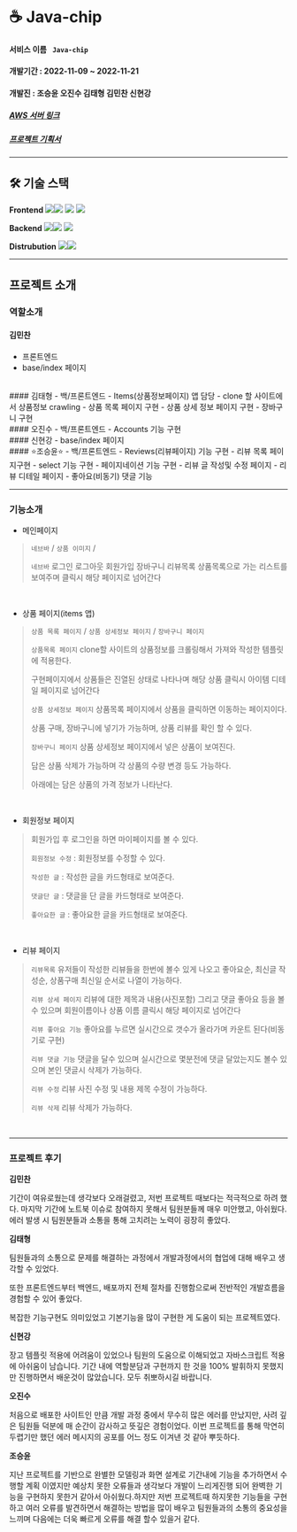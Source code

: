# ☕️  Java-chip

#### 서비스 이름 ` Java-chip`
#### 개발기간 : 2022-11-09 ~ 2022-11-21
#### 개발진 : 조승윤 오진수 김태형 김민찬 신현강
##### [AWS 서버 링크](http://jchipbean-env.eba-wbdf3m8u.ap-northeast-2.elasticbeanstalk.com/)

##### [프로젝트 기획서](https://www.notion.so/hg-edu/19-Java-chip-3b19c81899de4278b0e46ce8e4b216e7)

---

## 🛠️ 기술 스택

**Frontend** <img src="https://img.shields.io/badge/HTML5-E34F26?style=flat-square&logo=HTML5&logoColor=ffffff"/><img src="https://img.shields.io/badge/CSS-1572B6?style=flat-square&logo=CSS3&logoColor=ffffff"/> <img src="https://img.shields.io/badge/JavaScript-F7DF1E?style=flat-square&logo=JavaScript&logoColor=ffffff"/> <img src="https://img.shields.io/badge/Bootstrap-7952B3?style=flat-square&logo=SQLite&logoColor=ffffff"/>

**Backend** <img src="https://img.shields.io/badge/Python-3776AB?style=flat-square&logo=Python&logoColor=ffffff"/><img src="https://img.shields.io/badge/Django-092E20?style=flat-square&logo=Django&logoColor=ffffff"/> <img src="https://img.shields.io/badge/SQLite-003B57?style=flat-square&logo=SQLite&logoColor=ffffff"/>

**Distrubution** <img src="https://img.shields.io/badge/Amazon AWS-FF9900?style=flat-square&logo=SQLite&logoColor=ffffff"/><img src="https://img.shields.io/badge/GitHub Actions-2088FF?style=flat-square&logo=SQLite&logoColor=ffffff"/> 

---

## 프로젝트 소개

### 역할소개

#### 김민찬
- 프론트엔드
- base/index 페이지
<br/>
#### 김태형
- 백/프론트엔드
- Items(상품정보페이지) 앱 담당
  - clone 할 사이트에서 상품정보 crawling
  - 상품 목록 페이지 구현
  - 상품 상세 정보 페이지 구현
  - 장바구니 구현
<br/>
#### 오진수
- 백/프론트엔드
- Accounts 기능 구현
<br/>
#### 신현강
- base/index 페이지
<br/>
#### ⭐조승윤⭐
- 백/프론트엔드
- Reviews(리뷰페이지) 기능 구현
 -  리뷰 목록 페이지구현 
   -  select 기능 구현
   - 페이지네이션 기능 구현
 - 리뷰 글 작성및 수정 페이지
 - 리뷰 디테일 페이지 
 - 좋아요(비동기) 댓글 기능     

---


### 기능소개
- 메인페이지

>`네브바` /  `상품 이미지` / 
>
>`네브바` 로그인 로그아웃 회원가입 장바구니 리뷰목록 상품목록으로 가는 리스트를 보여주며 클릭시 해당 페이지로 넘어간다

<br/>

- 상품 페이지(items 앱)

>`상품 목록 페이지` / `상품 상세정보 페이지` / `장바구니 페이지`
>
>`상품목록 페이지`  clone할 사이트의 상품정보를 크롤링해서 가져와 작성한 템플릿에 적용한다.
>
>구현페이지에서 상품들은 진열된 상태로 나타나며 해당 상품 클릭시 아이템 디테일 페이지로 넘어간다
>
>`상품 상세정보 페이지` 상품목록 페이지에서 상품을 클릭하면 이동하는 페이지이다.
>
>상품 구매, 장바구니에 넣기가 가능하며, 상품 리뷰를 확인 할 수 있다.
>
>`장바구니 페이지` 상품 상세정보 페이지에서 넣은 상품이 보여진다.
>
>담은 상품 삭제가 가능하며 각 상품의 수량 변경 등도 가능하다.
>
>아래에는 담은 상품의 가격 정보가 나타난다.

<br/>

- 회원정보 페이지

>회원가입 후 로그인을 하면 마이페이지를 볼 수 있다.
>
>`회원정보 수정` : 회원정보를 수정할 수 있다.
>
>`작성한 글` : 작성한 글을 카드형태로 보여준다.
>
>`댓글단 글` : 댓글을 단 글을 카드형태로 보여준다.
>
>`좋아요한 글` : 좋아요한 글을 카드형태로 보여준다.

<br/>

- 리뷰 페이지 

>`리뷰목록` 유저들이 작성한 리뷰들을 한번에 볼수 있게 나오고 좋아요순, 최신글 작성순, 상품구매 최신일 순서로 나열이 가능하다.
>
>`리뷰 상세 페이지` 리뷰에 대한 제목과 내용(사진포함) 그리고 댓글 좋아요 등을 볼수 있으며 회원이름이나 상품 이름 클릭시 해당 페이지로 넘어간다
>
>`리뷰 좋아요 기능` 좋아요를 누르면 실시간으로 갯수가 올라가며 카운트 된다(비동기로 구현)
>
>`리뷰 댓글 기능` 댓글을 달수 있으며 실시간으로 몇분전에 댓글 달았는지도 볼수 있으며 본인 댓글시 삭제가 가능하다.
>
>`리뷰 수정` 리뷰 사진 수정 및 내용 제목 수정이 가능하다.
>
>`리뷰 삭제` 리뷰 삭제가 가능하다.

<br/>

---

### 프로젝트 후기 

**김민찬**

기간이 여유로웠는데 생각보다 오래걸렸고, 저번 프로젝트 때보다는 적극적으로 하려 했다. 마지막 기간에 노트북 이슈로 참여하지 못해서 팀원분들께 매우 미안했고, 아쉬웠다. 에러 발생 시 팀원분들과 소통을 통해 고치려는 노력이 굉장히 좋았다.

**김태형**

팀원들과의 소통으로 문제를 해결하는 과정에서 개발과정에서의 협업에 대해 배우고 생각할 수 있었다.

또한 프론트엔드부터 백엔드, 배포까지 전체 절차를 진행함으로써 전반적인 개발흐름을 경험할 수 있어 좋았다. 

복잡한 기능구현도 의미있었고 기본기능을 많이 구현한 게 도움이 되는 프로젝트였다.

**신현강**

장고 템플릿 적용에 어려움이 있었으나 팀원의 도움으로 이해되었고 자바스크립트 적용에 아쉬움이 남습니다. 기간 내에 역할분담과 구현까지 한 것을 100% 발휘하지 못했지만 진행하면서 배운것이 많았습니다. 모두 취뽀하시길 바랍니다.

**오진수**

처음으로 배포한 사이트인 만큼 개발 과정 중에서 무수히 많은 에러를 만났지만, 사려 깊은 팀원들 덕분에 매 순간이 감사하고 뜻깊은 경험이었다. 이번 프로젝트를 통해 막연히 두렵기만 했던 에러 메시지의 공포를 어느 정도 이겨낸 것 같아 뿌듯하다. 

**조승윤**

지난 프로젝트를 기반으로 완별한 모델링과 화면 설계로 기간내에 기능을 추가하면서 수행할 계획 이였지만 예상치 못한 오류들과 생각보다 개발이 느리게진행 되어 완벽한 기능을 구현하지 못한거 같아서 아쉬웠다.하지만 저번 프로젝트때 하지못한 기능들을 구현하고 여러 오류를 발견하면서 해결하는 방법을 많이 배우고 팀원들과의 소통의 중요성을 느끼며 다음에는 더욱 빠르게 오류를 해결 할수 있을거 같다.
